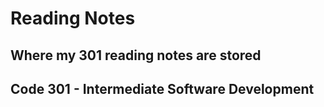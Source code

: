 # Reading Notes

## Where my 301 reading notes are stored

## Code 301 - Intermediate Software Development

